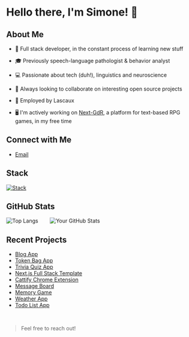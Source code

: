 # Hello there, I'm Simone! 👋

## About Me
- 🌱 Full stack developer, in the constant process of learning new stuff
- 🎓 Previously speech-language pathologist & behavior analyst
- 💻 Passionate about tech (duh!), linguistics and neuroscience
- 🔎 Always looking to collaborate on interesting open source projects
  
- 💼 Employed by Lascaux
- 🖥️ I'm actively working on [Next-GdR](https://github.com/simonetimi/next-gdr), a platform for text-based RPG games, in my free time

## Connect with Me
- [Email](mailto:simonetimi.dev@gmail.com)

## Stack
[![Stack](https://skillicons.dev/icons?i=js,ts,react,nextjs,nodejs,express,tailwind,postgres,mongodb,python,java,angular,mysql&perline=5)](https://skillicons.dev)

## GitHub Stats
![Top Langs](https://github-readme-stats.vercel.app/api/top-langs/?username=simonetimi&layout=donut)&nbsp; &nbsp; &nbsp; &nbsp;
![Your GitHub Stats](https://github-readme-stats.vercel.app/api?username=simonetimi&show_icons=true&hide_rank=true)

## Recent Projects
- [Blog App](https://github.com/simonetimi/blog-app)
- [Token Bag App](https://github.com/simonetimi/token-app-rpg)
- [Trivia Quiz App](https://github.com/simonetimi/cs50x-final-project)
- [Next.js Full Stack Template](https://github.com/simonetimi/nextjs-authjs-template)
- [Cattify Chrome Extension](https://github.com/simonetimi/cattify)
- [Message Board](https://github.com/simonetimi/message-board)
- [Memory Game](https://github.com/simonetimi/memory-game)
- [Weather App](https://github.com/simonetimi/weather-app)
- [Todo List App](https://github.com/simonetimi/todo-list-app)

<br>

> Feel free to reach out!

